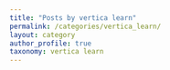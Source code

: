 ```yaml
---
title: "Posts by vertica learn"
permalink: /categories/vertica_learn/
layout: category
author_profile: true
taxonomy: vertica learn
---
```


